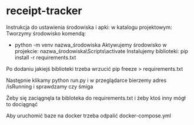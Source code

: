 # receipt-tracker

Instrukcja do ustawienia środowiska i apki:
w katalogu projektowym:
Tworzymy środowisko komendą:
- python -m venv nazwa_środowiska
Aktywujemy środowisko w projekcie:
nazwa_środowiska\Scripts\activate
Instalujemy biblioteki:
pip install -r requirements.txt

Po dodaniu jakiejś biblioteki trzeba wrzucić
pip freeze > requirements.txt

Następnie klikamy python run.py i w przeglądarce bierzemy adres /isRunning i sprawdzamy czy śmiga

Żeby się zaciągnęla ta bibloteka do requirements.txt i żeby ktoś inny mógł to dociągnąć

Aby uruchomić baze na docker trzeba odpalić docker-compose.yml